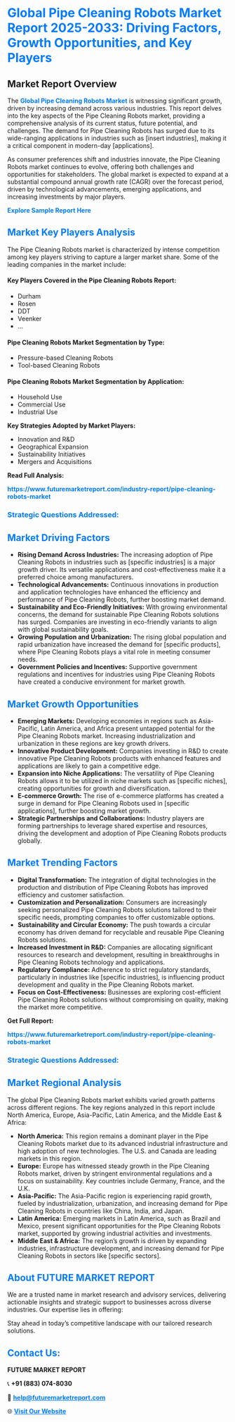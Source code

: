 <h1 style="color: #007BFF;">Global Pipe Cleaning Robots Market Report 2025-2033: Driving Factors, Growth Opportunities, and Key Players</h1>

<section id="overview">
<h2>Market Report Overview</h2>
<p>The <a href="https://www.futuremarketreport.com/industry-report/pipe-cleaning-robots-market" style="color: #007BFF; text-decoration: none;"><strong>Global Pipe Cleaning Robots Market</strong></a> is witnessing significant growth, driven by increasing demand across various industries. This report delves into the key aspects of the Pipe Cleaning Robots market, providing a comprehensive analysis of its current status, future potential, and challenges. The demand for Pipe Cleaning Robots has surged due to its wide-ranging applications in industries such as [insert industries], making it a critical component in modern-day [applications].</p>
<p>As consumer preferences shift and industries innovate, the Pipe Cleaning Robots market continues to evolve, offering both challenges and opportunities for stakeholders. The global market is expected to expand at a substantial compound annual growth rate (CAGR) over the forecast period, driven by technological advancements, emerging applications, and increasing investments by major players.</p>
</section>

<section id="overview">
<p><a href="https://www.futuremarketreport.com/request-sample/reportId=101046" style="color: #007BFF; text-decoration: none;"><strong>Explore Sample Report Here</strong></a></p>
</section>

<section id="key-players">
<h2 style="color: #007BFF;">Market Key Players Analysis</h2>
<p>The Pipe Cleaning Robots market is characterized by intense competition among key players striving to capture a larger market share. Some of the leading companies in the market include:</p>
<h4>Key Players Covered in the Pipe Cleaning Robots Report:</h4>
<ul><li>Durham</li><li>Rosen</li><li>DDT</li><li>Veenker</li><li>...</li></ul>
<h4>Pipe Cleaning Robots Market Segmentation by Type:</h4>
<ul><li>Pressure-based Cleaning Robots</li><li>Tool-based Cleaning Robots</li></ul>

<h4>Pipe Cleaning Robots Market Segmentation by Application:</h4>
<ul><li>Household Use</li><li>Commercial Use</li><li>Industrial Use</li></ul>
<p><strong>Key Strategies Adopted by Market Players:</strong></p>
<ul>
<li>Innovation and R&D</li>
<li>Geographical Expansion</li>
<li>Sustainability Initiatives</li>
<li>Mergers and Acquisitions</li>
</ul>
</section>

<section>
<p><strong>Read Full Analysis: </strong></p><a href="https://www.futuremarketreport.com/industry-report/pipe-cleaning-robots-market" style="color: #007BFF; text-decoration: none;"><strong>https://www.futuremarketreport.com/industry-report/pipe-cleaning-robots-market</strong></a>
<h3 style="color: #007BFF;">Strategic Questions Addressed:</h3>
</section>

<section id="driving-factors">
<h2 style="color: #007BFF;">Market Driving Factors</h2>
<ul>
<li><strong>Rising Demand Across Industries:</strong> The increasing adoption of Pipe Cleaning Robots in industries such as [specific industries] is a major growth driver. Its versatile applications and cost-effectiveness make it a preferred choice among manufacturers.</li>
<li><strong>Technological Advancements:</strong> Continuous innovations in production and application technologies have enhanced the efficiency and performance of Pipe Cleaning Robots, further boosting market demand.</li>
<li><strong>Sustainability and Eco-Friendly Initiatives:</strong> With growing environmental concerns, the demand for sustainable Pipe Cleaning Robots solutions has surged. Companies are investing in eco-friendly variants to align with global sustainability goals.</li>
<li><strong>Growing Population and Urbanization:</strong> The rising global population and rapid urbanization have increased the demand for [specific products], where Pipe Cleaning Robots plays a vital role in meeting consumer needs.</li>
<li><strong>Government Policies and Incentives:</strong> Supportive government regulations and incentives for industries using Pipe Cleaning Robots have created a conducive environment for market growth.</li>
</ul>
</section>

<section id="growth-opportunities">
<h2 style="color: #007BFF;">Market Growth Opportunities</h2>
<ul>
<li><strong>Emerging Markets:</strong> Developing economies in regions such as Asia-Pacific, Latin America, and Africa present untapped potential for the Pipe Cleaning Robots market. Increasing industrialization and urbanization in these regions are key growth drivers.</li>
<li><strong>Innovative Product Development:</strong> Companies investing in R&D to create innovative Pipe Cleaning Robots products with enhanced features and applications are likely to gain a competitive edge.</li>
<li><strong>Expansion into Niche Applications:</strong> The versatility of Pipe Cleaning Robots allows it to be utilized in niche markets such as [specific niches], creating opportunities for growth and diversification.</li>
<li><strong>E-commerce Growth:</strong> The rise of e-commerce platforms has created a surge in demand for Pipe Cleaning Robots used in [specific applications], further boosting market growth.</li>
<li><strong>Strategic Partnerships and Collaborations:</strong> Industry players are forming partnerships to leverage shared expertise and resources, driving the development and adoption of Pipe Cleaning Robots products globally.</li>
</ul>
</section>

<section id="trending-factors">
<h2 style="color: #007BFF;">Market Trending Factors</h2>
<ul>
<li><strong>Digital Transformation:</strong> The integration of digital technologies in the production and distribution of Pipe Cleaning Robots has improved efficiency and customer satisfaction.</li>
<li><strong>Customization and Personalization:</strong> Consumers are increasingly seeking personalized Pipe Cleaning Robots solutions tailored to their specific needs, prompting companies to offer customizable options.</li>
<li><strong>Sustainability and Circular Economy:</strong> The push towards a circular economy has driven demand for recyclable and reusable Pipe Cleaning Robots solutions.</li>
<li><strong>Increased Investment in R&D:</strong> Companies are allocating significant resources to research and development, resulting in breakthroughs in Pipe Cleaning Robots technology and applications.</li>
<li><strong>Regulatory Compliance:</strong> Adherence to strict regulatory standards, particularly in industries like [specific industries], is influencing product development and quality in the Pipe Cleaning Robots market.</li>
<li><strong>Focus on Cost-Effectiveness:</strong> Businesses are exploring cost-efficient Pipe Cleaning Robots solutions without compromising on quality, making the market more competitive.</li>
</ul>
</section>

<section>
<p><strong>Get Full Report: </strong></p><a href="https://www.futuremarketreport.com/industry-report/pipe-cleaning-robots-market" style="color: #007BFF; text-decoration: none;"><strong>https://www.futuremarketreport.com/industry-report/pipe-cleaning-robots-market</strong></a>
<h3 style="color: #007BFF;">Strategic Questions Addressed:</h3>
</section>


<section id="regional-analysis">
<h2 style="color: #007BFF;">Market Regional Analysis</h2>
<p>The global Pipe Cleaning Robots market exhibits varied growth patterns across different regions. The key regions analyzed in this report include North America, Europe, Asia-Pacific, Latin America, and the Middle East & Africa:</p>
<ul>
<li><strong>North America:</strong> This region remains a dominant player in the Pipe Cleaning Robots market due to its advanced industrial infrastructure and high adoption of new technologies. The U.S. and Canada are leading markets in this region.</li>
<li><strong>Europe:</strong> Europe has witnessed steady growth in the Pipe Cleaning Robots market, driven by stringent environmental regulations and a focus on sustainability. Key countries include Germany, France, and the U.K.</li>
<li><strong>Asia-Pacific:</strong> The Asia-Pacific region is experiencing rapid growth, fueled by industrialization, urbanization, and increasing demand for Pipe Cleaning Robots in countries like China, India, and Japan.</li>
<li><strong>Latin America:</strong> Emerging markets in Latin America, such as Brazil and Mexico, present significant opportunities for the Pipe Cleaning Robots market, supported by growing industrial activities and investments.</li>
<li><strong>Middle East & Africa:</strong> The region’s growth is driven by expanding industries, infrastructure development, and increasing demand for Pipe Cleaning Robots in sectors like [specific sectors].</li>
</ul>
</section>

<footer>
<h2 style="color: #007BFF;">About FUTURE MARKET REPORT</h2>
<p>We are a trusted name in market research and advisory services, delivering actionable insights and strategic support to businesses across diverse industries. Our expertise lies in offering:</p>

<p>Stay ahead in today’s competitive landscape with our tailored research solutions.</p>

<h2 style="color: #007BFF;">Contact Us:</h2>
<p><strong>FUTURE MARKET REPORT</strong></p>
<p>📞 <strong>+91 (883) 074-8030</strong></p>
<p>📧 <strong><a href="mailto:help@futuremarketreport.com" style="color: #007BFF;">help@futuremarketreport.com</a></strong></p>
<p>🌐 <strong><a href="https://www.futuremarketreport.com/" style="color: #007BFF;">Visit Our Website</a></strong></p>
</footer>